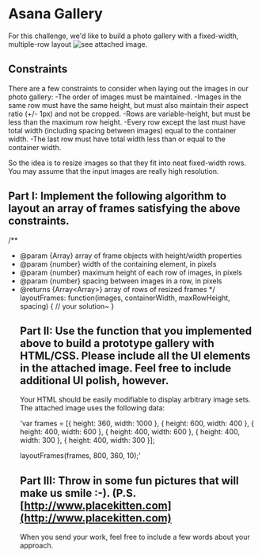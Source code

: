 # Asana Gallery

For this challenge, we'd like to build a photo gallery with a fixed-width, multiple-row layout ![see attached image](http://github.com/dafabulousteach/ImageGallery/example.png).

## Constraints
There are a few constraints to consider when laying out the images in our photo gallery:
-The order of images must be maintained.​
-Images in the same row must have the same height, but must also maintain their aspect ratio (+/- 1px) and not be cropped. 
-Rows are variable-height, but must be less than the maximum row height.
-Every row except the last must have total width (including spacing between images) equal to the container width.
-The last row must have total width less than or equal to the container width.

So the idea is to resize images so that they fit into neat fixed-width rows. You may assume that the input images are really high resolution.

## Part I: Implement the following algorithm to layout an array of frames satisfying the above constraints.

 /**
  * @param {Array<Object>} array of frame objects with height/width properties
  * @param {number} width of the containing element, in pixels
  * @param {number} maximum height of each row of images, in pixels
  * @param {number} spacing between images in a row, in pixels
  * @returns {Array<Array<Object>>} array of rows of resized frames
  */
 layoutFrames: function(images, containerWidth, maxRowHeight, spacing) {
   // your solution~
 }

## Part II: Use the function that you implemented above to build a prototype gallery with HTML/CSS. Please include all the UI elements in the attached image. Feel free to include additional UI polish, however.

Your HTML should be easily modifiable to display arbitrary image sets. The attached image uses the following data:

'var frames =
    [{ height: 360, width: 1000 },
     { height: 600, width: 400 },
     { height: 400, width: 600 },
     { height: 400, width: 600 },
     { height: 400, width: 300 },
     { height: 400, width: 300 }];

layoutFrames(frames, 800, 360, 10);'

## Part III: Throw in some fun pictures that will make us smile :-).  (P.S. [http://www.placekitten.com](http://www.placekitten.com)

When you send your work, feel free to include a few words about your approach. 